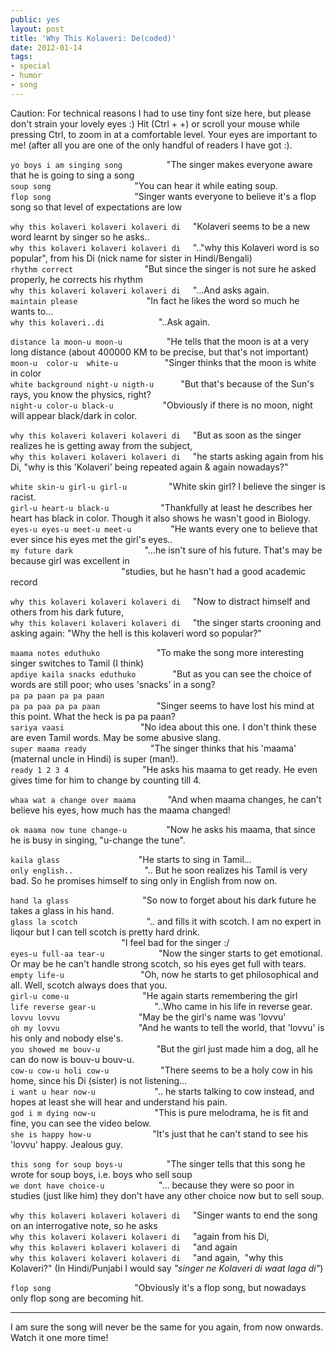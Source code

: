 ```yaml
---
public: yes
layout: post
title: 'Why This Kolaveri: De(coded)'
date: 2012-01-14
tags: 
- special 
- humor 
- song
---
```


Caution: For technical reasons I had to use tiny font size here, but please don't strain your lovely eyes :) Hit (Ctrl + +) or scroll your mouse while pressing Ctrl, to zoom in at a comfortable level. Your eyes are important to me! (after all you are one of the only handful of readers I have got :).

`yo boys i am singing song`                  "The singer makes everyone aware that he is going to sing a song  
`soup song`                                  "You can hear it while eating soup.  
`flop song`                                  "Singer wants everyone to believe it's a flop song so that level of expectations are low

`why this kolaveri kolaveri kolaveri di`     "Kolaveri seems to be a new word learnt by singer so he asks..  
`why this kolaveri kolaveri kolaveri di`     ".."why this Kolaveri word is so popular", from his Di (nick name for sister in Hindi/Bengali)  
`rhythm correct`                             "But since the singer is not sure he asked properly, he corrects his rhythm  
`why this kolaveri kolaveri kolaveri di`     "...And asks again.  
`maintain please`                            "In fact he likes the word so much he wants to...  
`why this kolaveri..di`                      "..Ask again.  

`distance la moon-u moon-u`                  "He tells that the moon is at a very long distance (about 400000 KM to be precise, but that's not important)   
`moon-u  color-u  white-u`                   "Singer thinks that the moon is white in color  
`white background night-u nigth-u`           "But that's because of the Sun's rays, you know the physics, right?  
`night-u color-u black-u`                    "Obviously if there is no moon, night will appear black/dark in color.

`why this kolaveri kolaveri kolaveri di`     "But as soon as the singer realizes he is getting away from the subject,  
`why this kolaveri kolaveri kolaveri di`     "he starts asking again from his Di, "why is this 'Kolaveri' being repeated again & again nowadays?"  

`white skin-u girl-u girl-u`                 "White skin girl? I believe the singer is racist.  
`girl-u heart-u black-u`                     "Thankfully at least he describes her heart has black in color. Though it also shows he wasn't good in Biology.  
`eyes-u eyes-u meet-u meet-u`                "He wants every one to believe that ever since his eyes met the girl's eyes..  
`my future dark`                             "...he isn't sure of his future. That's may be because girl was excellent in   
                                             "studies, but he hasn't had a good academic record  

`why this kolaveri kolaveri kolaveri di`     "Now to distract himself and others from his dark future,  
`why this kolaveri kolaveri kolaveri di`     "the singer starts crooning and asking again: "Why the hell is this kolaveri word so popular?"  

`maama notes eduthuko`                       "To make the song more interesting singer switches to Tamil (I think)  
`apdiye kaila snacks eduthuko`               "But as you can see the choice of words are still poor; who uses 'snacks' in a song?  
`pa pa paan pa pa paan`   
`pa pa paa pa pa paan`                       "Singer seems to have lost his mind at this point. What the heck is pa pa paan?  
`sariya vaasi`                               "No idea about this one. I don't think these are even Tamil words. May be some abusive slang.  
`super maama ready`                          "The singer thinks that his 'maama' (maternal uncle in Hindi) is super (man!).  
`ready 1 2 3 4`                              "He asks his maama to get ready. He even gives time for him to change by counting till 4.  

`whaa wat a change over maama`               "And when maama changes, he can't believe his eyes, how much has the maama changed!  

`ok maama now tune change-u`                 "Now he asks his maama, that since he is busy in singing, "u-change the tune".  

`kaila glass`                                "He starts to sing in Tamil...  
`only english..`                             ".. But he soon realizes his Tamil is very bad. So he promises himself to sing only in English from now on.  

`hand la glass`                              "So now to forget about his dark future he takes a glass in his hand.  
`glass la scotch`                            ".. and fills it with scotch. I am no expert in liqour but I can tell scotch is pretty hard drink.  
                                             "I feel bad for the singer :/  
`eyes-u full-aa tear-u`                      "Now the singer starts to get emotional. Or may be he can't handle strong scotch, so his eyes get full with tears.  
`empty life-u`                               "Oh, now he starts to get philosophical and all. Well, scotch always does that you.  
`girl-u come-u`                              "He again starts remembering the girl  
`life reverse gear-u`                        "..Who came in his life in reverse gear.  
`lovvu lovvu`                                "May be the girl's name was 'lovvu'  
`oh my lovvu`                                "And he wants to tell the world, that 'lovvu' is his only and nobody else's.  
`you showed me bouv-u`                       "But the girl just made him a dog, all he can do now is bouv-u bouv-u.  
`cow-u cow-u holi cow-u`                     "There seems to be a holy cow in his home, since his Di (sister) is not listening...  
`i want u hear now-u`                        ".. he starts talking to cow instead, and hopes at least she will hear and understand his pain.  
`god i m dying now-u`                        "This is pure melodrama, he is fit and fine, you can see the video below.  
`she is happy how-u`                         "It's just that he can't stand to see his 'lovvu' happy. Jealous guy.  

`this song for soup boys-u`                  "The singer tells that this song he wrote for soup boys, i.e. boys who sell soup  
`we dont have choice-u`                      "... because they were so poor in studies (just like him) they don't have any other choice now but to sell soup.  

`why this kolaveri kolaveri kolaveri di`     "Singer wants to end the song on an interrogative note, so he asks   
`why this kolaveri kolaveri kolaveri di`     "again from his Di,  
`why this kolaveri kolaveri kolaveri di`     "and again  
`why this kolaveri kolaveri kolaveri di`     "and again,  "why this Kolaveri?" (In Hindi/Punjabi I would say _"singer ne Kolaveri di waat laga di"_)  

`flop song`                                  "Obviously it's a flop song, but nowadays only flop song are becoming hit.  

---

I am sure the song will never be the same for you again, from now onwards. Watch it one more time!
